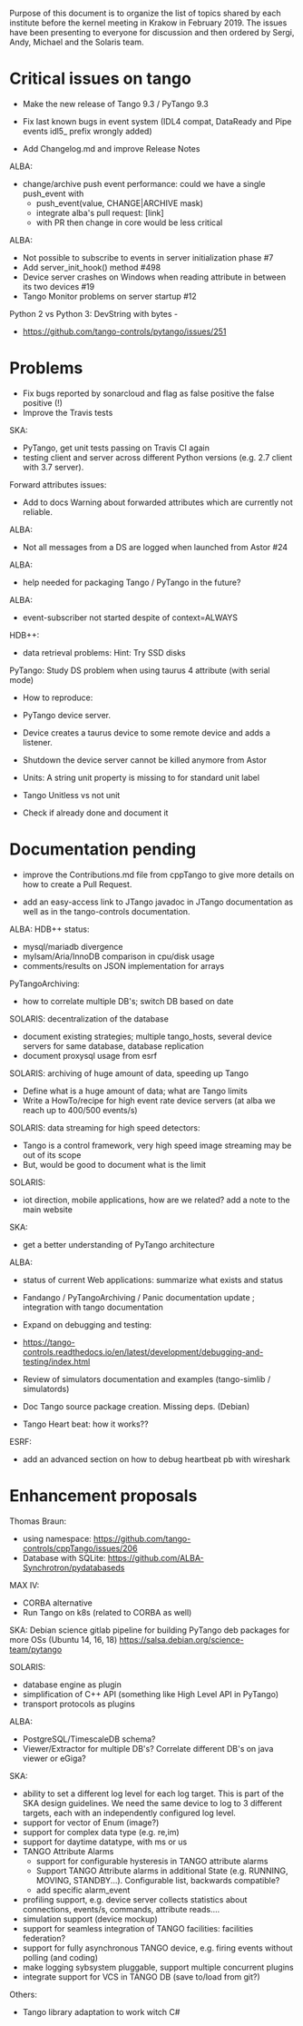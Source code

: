 
Purpose of this document is to organize the list of topics shared by each institute before the kernel meeting
in Krakow in February 2019. The issues have been presenting to everyone for discussion and then ordered 
by Sergi, Andy, Michael and the Solaris team.
 

Critical issues on tango
========================

- Make the new release of Tango 9.3 / PyTango 9.3

- Fix last known bugs in event system (IDL4 compat, DataReady and Pipe
events idl5_ prefix wrongly added)

- Add Changelog.md and improve Release Notes

ALBA:
- change/archive push event performance: could we have a single push_event with 
  - push_event(value, CHANGE|ARCHIVE mask)
  - integrate alba's pull request: [link]
  - with PR then change in core would be less critical

ALBA:
- Not possible to subscribe to events in server initialization phase #7
- Add server_init_hook() method #498
- Device server crashes on Windows when reading attribute in between its two
devices #19
- Tango Monitor problems on server startup #12

Python 2 vs Python 3: DevString with bytes -
 - https://github.com/tango-controls/pytango/issues/251 

Problems
========

- Fix bugs reported by sonarcloud and flag as false positive the false
positive (!)
- Improve the Travis tests

SKA:
 - PyTango, get unit tests passing on Travis CI again
 - testing client and server across different Python versions (e.g. 2.7
client with 3.7 server).

Forward attributes issues:
 - Add to docs Warning about forwarded attributes which are currently not reliable.
 
ALBA:
 - Not all messages from a DS are logged when launched from Astor #24

ALBA:
 - help needed for packaging Tango / PyTango in the future? 

ALBA:
 - event-subscriber not started despite of context=ALWAYS

HDB++:
 - data retrieval problems: Hint: Try SSD disks


PyTango: Study DS problem when using taurus 4 attribute (with serial mode)
 - How to reproduce:
 - PyTango device server.
 - Device creates a taurus device to some remote device and adds a listener.
 - Shutdown the device server cannot be killed anymore from Astor

 - Units: A string unit property is missing to for standard unit label
  - Tango Unitless vs not unit
  - Check if already done and document it

Documentation pending
=====================

 - improve the Contributions.md file from cppTango to give more details on
how to create a Pull Request.

- add an easy-access link to JTango javadoc in JTango documentation as
well as in the tango-controls documentation.

ALBA: HDB++ status:

 - mysql/mariadb divergence
 - myIsam/Aria/InnoDB comparison in cpu/disk usage
 - comments/results on JSON implementation for arrays

PyTangoArchiving:
 - how to correlate multiple DB's; switch DB based on date

SOLARIS: decentralization of the database 

 - document existing strategies; multiple tango_hosts, several device servers for same database, database replication
 - document proxysql usage from esrf
 
SOLARIS: archiving of huge amount of data, speeding up Tango

 - Define what is a huge amount of data; what are Tango limits
 - Write a HowTo/recipe for high event rate device servers (at alba we reach up to 400/500 events/s)

SOLARIS: data streaming for high speed detectors:

 - Tango is a control framework, very high speed image streaming may be out of its scope
 - But, would be good to document what is the limit
 
SOLARIS:
 - iot direction, mobile applications, how are we related? add a note to the main website
 
SKA:
 - get a better understanding of PyTango architecture

ALBA:
 - status of current Web applications: summarize what exists and status
 - Fandango / PyTangoArchiving / Panic documentation update ;
integration with tango documentation
 - Expand on debugging and testing:
 - https://tango-controls.readthedocs.io/en/latest/development/debugging-and-testing/index.html
 - Review of simulators documentation and examples (tango-simlib / simulatords)
 - Doc Tango source package creation. Missing deps. (Debian)
 
 - Tango Heart beat: how it works??

ESRF: 
 - add an advanced section on how to debug heartbeat pb with wireshark 

Enhancement proposals
=====================

Thomas Braun: 
 - using namespace: https://github.com/tango-controls/cppTango/issues/206 
 - Database with SQLite: https://github.com/ALBA-Synchrotron/pydatabaseds
 
MAX IV:
- CORBA alternative
- Run Tango on k8s (related to CORBA as well)

SKA:
Debian science gitlab pipeline for building PyTango deb packages for more OSs (Ubuntu 14, 16, 18)
https://salsa.debian.org/science-team/pytango 

SOLARIS:

 - database engine as plugin
 - simplification of C++ API (something like High Level API in PyTango)
 - transport protocols as plugins

ALBA:

- PostgreSQL/TimescaleDB schema?
 - Viewer/Extractor for multiple DB's? Correlate different DB's on java viewer or eGiga?

SKA: 

 - ability to set a different log level for each log target. This is
part of the SKA design guidelines. We need the same device to log
to 3 different targets, each with an independently configured log
level.
- support for vector of Enum (image?)
- support for complex data type (e.g. re,im)
- support for daytime datatype, with ms or us
- TANGO Attribute Alarms
  - support for configurable hysteresis in TANGO attribute alarms
  - Support TANGO Attribute alarms in additional State (e.g. RUNNING, MOVING, STANDBY...). Configurable list, backwards compatible?
  - add specific alarm_event
- profiling support, e.g. device server collects statistics about connections, events/s, commands, attribute reads....
- simulation support (device mockup)
- support for seamless integration of TANGO facilities: facilities federation?
- support for fully asynchronous TANGO device, e.g. firing events without polling (and coding)
- make logging sybsystem pluggable, support multiple concurrent plugins
- integrate support for VCS in TANGO DB (save to/load from git?)


Others:

- Tango library adaptation to work witch C#

